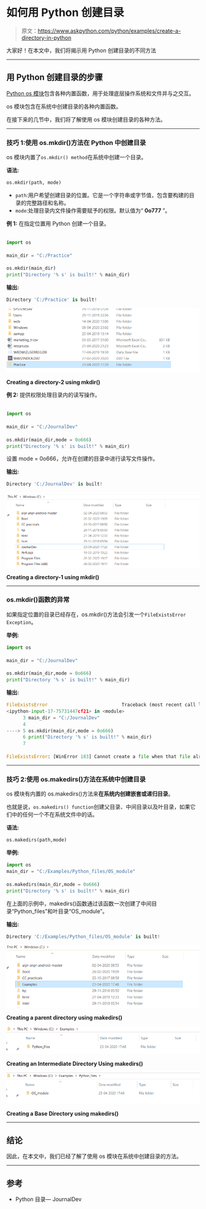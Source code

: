 # 如何用 Python 创建目录

> 原文：<https://www.askpython.com/python/examples/create-a-directory-in-python>

大家好！在本文中，我们将揭示用 Python 创建目录的不同方法

* * *

## 用 Python 创建目录的步骤

[Python os 模块](https://www.askpython.com/python-modules/python-os-module-10-must-know-functions)包含各种内置函数，用于处理底层操作系统和文件并与之交互。

os 模块包含在系统中创建目录的各种内置函数。

在接下来的几节中，我们将了解使用 os 模块创建目录的各种方法。

* * *

### 技巧 1:使用 os.mkdir()方法在 Python 中创建目录

os 模块内置了`os.mkdir() method`在系统中创建一个目录。

**语法:**

```py
os.mkdir(path, mode)

```

*   `path`:用户希望创建目录的位置。它是一个字符串或字节值，包含要构建的目录的完整路径和名称。
*   `mode`:处理目录内文件操作需要赋予的权限。默认值为“ **0o777** ”。

**例 1:** 在指定位置用 Python 创建一个目录。

```py

import os 

main_dir = "C:/Practice"

os.mkdir(main_dir) 
print("Directory '% s' is built!" % main_dir) 

```

**输出:**

```py
Directory 'C:/Practice' is built!

```

![Creating a directory-2 using mkdir()](img/e7f28b24c5d233d4c7bd446e795d916c.png)

**Creating a directory-2 using mkdir()**

**例 2:** 提供权限处理目录内的读写操作。

```py

import os 

main_dir = "C:/JournalDev"

os.mkdir(main_dir,mode = 0o666) 
print("Directory '% s' is built!" % main_dir) 

```

设置 mode = 0o666，允许在创建的目录中进行读写文件操作。

**输出:**

```py
Directory 'C:/JournalDev' is built!

```

![Creating a directory-1 using mkdir()](img/9b6ea789b8cc72e62915d0fd0ff1830a.png)

**Creating a directory-1 using mkdir()**

* * *

### os.mkdir()函数的异常

如果指定位置的目录已经存在，os.mkdir()方法会引发一个`FileExistsError Exception`。

**举例:**

```py
import os 

main_dir = "C:/JournalDev"

os.mkdir(main_dir,mode = 0o666) 
print("Directory '% s' is built!" % main_dir) 

```

**输出:**

```py
FileExistsError                           Traceback (most recent call last)
<ipython-input-17-75731447cf21> in <module>
      3 main_dir = "C:/JournalDev"
      4 
----> 5 os.mkdir(main_dir,mode = 0o666)
      6 print("Directory '% s' is built!" % main_dir)
      7 

FileExistsError: [WinError 183] Cannot create a file when that file already exists: 'C:/JournalDev'

```

* * *

### 技巧 2:使用 os.makedirs()方法在系统中创建目录

os 模块有内置的 os.makedirs()方法来**在系统内创建嵌套或递归目录**。

也就是说，`os.makedirs() function`创建父目录、中间目录以及叶目录，如果它们中的任何一个不在系统文件中的话。

**语法:**

```py
os.makedirs(path,mode)

```

**举例:**

```py
import os 
main_dir = "C:/Examples/Python_files/OS_module"

os.makedirs(main_dir,mode = 0o666) 
print("Directory '% s' is built!" % main_dir) 

```

在上面的示例中，makedirs()函数通过该函数一次创建了中间目录“Python_files”和叶目录“OS_module”。

**输出:**

```py
Directory 'C:/Examples/Python_files/OS_module' is built!

```

![Creating a parent directory using makedirs()](img/11546e92f1df7b9baa91f58f71fbee96.png)

**Creating a parent directory using makedirs()**

![Creating an Intermediate Directory Using makedirs()](img/62e024ad7c9f9e6f05433afc6bd0c2b7.png)

**Creating an Intermediate Directory Using makedirs()**

![Creating a Base Directory using makedirs()](img/f5881fb30e78377af75dd47cfeadc464.png)

**Creating a Base Directory using makedirs()**

* * *

## 结论

因此，在本文中，我们已经了解了使用 os 模块在系统中创建目录的方法。

* * *

## 参考

*   Python 目录— JournalDev